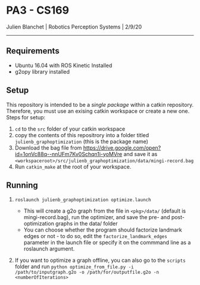 # PA3 - CS169
Julien Blanchet | Robotics Perception Systems | 2/9/20

<hr>

## Requirements
* Ubuntu 16.04 with ROS Kinetic Installed
* g2opy library installed

## Setup

This repository is intended to be a *single package* within a catkin repository. Therefore, you must use an exising catkin workspace or create a new one. Steps for setup:

1. `cd` to the `src` folder of your catkin workspace
1. copy the contents of this repositrory into a folder titled `julienb_graphoptimization` (this is the package name)
1. Download the bag file from https://drive.google.com/open?id=1onVc88q--nnUFm7Kv0Schqn1i-yoMVre and save it as `<workspaceroot>/src/julienb_graphoptimization/data/mingi-record.bag`
1. Run `catkin_make` at the root of your workspace.

## Running
1. `roslaunch julienb_graphoptimization optimize.launch`
    * This will create a g2o graph from the file in `<pkg>/data/` (default is mingi-record.bag), run the optimizer, and save the pre- and post- optimization graphs in the data/ folder
    * You can choose whether the program should factorize landmark edges or not - to do so, edit the `factorize_landmark_edges` parameter in the launch file or specify it on the commmand line as a roslaunch argument.

2. If you want to optimize a graph offline, you can also go to the `scripts` folder and run `python optimize_from_file.py -i /path/to/inputgraph.g2o -o /path/for/outputfile.g2o -n <numberOfIterations>`